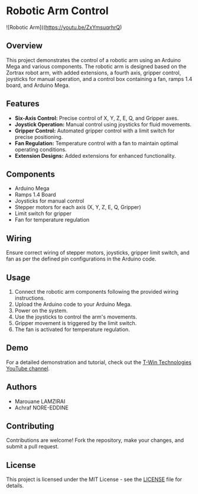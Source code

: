 # Robotic Arm Control

![Robotic Arm]((https://youtu.be/ZxYmsuqrhrQ)

## Overview

This project demonstrates the control of a robotic arm using an Arduino Mega and various components. The robotic arm is designed based on the Zortrax robot arm, with added extensions, a fourth axis, gripper control, joysticks for manual operation, and a control box containing a fan, ramps 1.4 board, and Arduino Mega.

## Features

- **Six-Axis Control:** Precise control of X, Y, Z, E, Q, and Gripper axes.
- **Joystick Operation:** Manual control using joysticks for fluid movements.
- **Gripper Control:** Automated gripper control with a limit switch for precise positioning.
- **Fan Regulation:** Temperature control with a fan to maintain optimal operating conditions.
- **Extension Designs:** Added extensions for enhanced functionality.

## Components

- Arduino Mega
- Ramps 1.4 Board
- Joysticks for manual control
- Stepper motors for each axis (X, Y, Z, E, Q, Gripper)
- Limit switch for gripper
- Fan for temperature regulation

## Wiring

Ensure correct wiring of stepper motors, joysticks, gripper limit switch, and fan as per the defined pin configurations in the Arduino code.

## Usage

1. Connect the robotic arm components following the provided wiring instructions.
2. Upload the Arduino code to your Arduino Mega.
3. Power on the system.
4. Use the joysticks to control the arm's movements.
5. Gripper movement is triggered by the limit switch.
6. The fan is activated for temperature regulation.

## Demo

For a detailed demonstration and tutorial, check out the [T-Win Technologies YouTube channel](https://www.youtube.com/channel/UCJVlaAN44GDAgqWhei52QZg).

## Authors

- Marouane LAMZIRAI
- Achraf NORE-EDDINE

## Contributing

Contributions are welcome! Fork the repository, make your changes, and submit a pull request.

## License

This project is licensed under the MIT License - see the [LICENSE](LICENSE) file for details.
